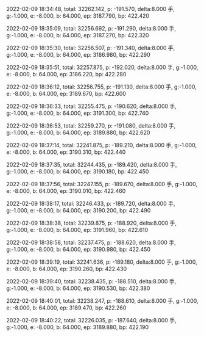 2022-02-09 18:34:48, total: 32262.142, p: -191.570, delta:8.000 手, g:-1.000, e: -8.000, b: 64.000, ep: 3187.790, bp: 422.420

2022-02-09 18:35:09, total: 32256.692, p: -191.290, delta:8.000 手, g:-1.000, e: -8.000, b: 64.000, ep: 3187.270, bp: 422.320

2022-02-09 18:35:30, total: 32256.507, p: -191.340, delta:8.000 手, g:-1.000, e: -8.000, b: 64.000, ep: 3186.980, bp: 422.290

2022-02-09 18:35:51, total: 32257.875, p: -192.020, delta:8.000 手, g:-1.000, e: -8.000, b: 64.000, ep: 3186.220, bp: 422.280

2022-02-09 18:36:12, total: 32256.755, p: -191.130, delta:8.000 手, g:-1.000, e: -8.000, b: 64.000, ep: 3189.670, bp: 422.600

2022-02-09 18:36:33, total: 32255.475, p: -190.620, delta:8.000 手, g:-1.000, e: -8.000, b: 64.000, ep: 3191.300, bp: 422.740

2022-02-09 18:36:53, total: 32259.270, p: -191.080, delta:8.000 手, g:-1.000, e: -8.000, b: 64.000, ep: 3189.880, bp: 422.620

2022-02-09 18:37:14, total: 32241.875, p: -189.210, delta:8.000 手, g:-1.000, e: -8.000, b: 64.000, ep: 3190.310, bp: 422.440

2022-02-09 18:37:35, total: 32244.435, p: -189.420, delta:8.000 手, g:-1.000, e: -8.000, b: 64.000, ep: 3190.180, bp: 422.450

2022-02-09 18:37:56, total: 32247.155, p: -189.670, delta:8.000 手, g:-1.000, e: -8.000, b: 64.000, ep: 3190.010, bp: 422.460

2022-02-09 18:38:17, total: 32246.433, p: -189.720, delta:8.000 手, g:-1.000, e: -8.000, b: 64.000, ep: 3190.200, bp: 422.490

2022-02-09 18:38:38, total: 32239.875, p: -188.920, delta:8.000 手, g:-1.000, e: -8.000, b: 64.000, ep: 3191.960, bp: 422.610

2022-02-09 18:38:58, total: 32237.475, p: -188.620, delta:8.000 手, g:-1.000, e: -8.000, b: 64.000, ep: 3190.980, bp: 422.450

2022-02-09 18:39:19, total: 32241.636, p: -189.180, delta:8.000 手, g:-1.000, e: -8.000, b: 64.000, ep: 3190.260, bp: 422.430

2022-02-09 18:39:40, total: 32238.435, p: -188.510, delta:8.000 手, g:-1.000, e: -8.000, b: 64.000, ep: 3190.530, bp: 422.380

2022-02-09 18:40:01, total: 32238.247, p: -188.610, delta:8.000 手, g:-1.000, e: -8.000, b: 64.000, ep: 3189.470, bp: 422.260

2022-02-09 18:40:22, total: 32226.035, p: -187.640, delta:8.000 手, g:-1.000, e: -8.000, b: 64.000, ep: 3189.880, bp: 422.190